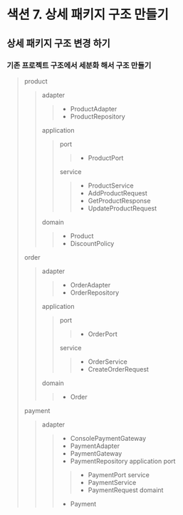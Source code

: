 # 색션 7. 상세 패키지 구조 만들기

## 상세 패키지 구조 변경 하기
### 기존 프로젝트 구조에서 세분화 해서 구조 만들기
>product
>> adapter 
>>> - ProductAdapter
>>> - ProductRepository
>>> 
>> application
>>> port
>>>> - ProductPort
>>>>
>>> service
>>>> - ProductService
>>>> - AddProductRequest
>>>> - GetProductResponse
>>>> - UpdateProductRequest
>>>>
>>>
>> domain
>>> - Product
>>> - DiscountPolicy
>>> 
> order
>> adapter
>>> - OrderAdapter
>>> - OrderRepository
>>>
>> application
>>> port
>>>> - OrderPort
>>>>
>>> service
>>>> - OrderService
>>>> - CreateOrderRequest
>>>>
>> domain
>>> - Order
>>>
> payment
>> adapter
>>> - ConsolePaymentGateway
>>> - PaymentAdapter
>>> - PaymentGateway
>>> - PaymentRepository
>> application
>>> port
>>>> - PaymentPort
>>> service
>>>> - PaymentService
>>>> - PaymentRequest
>> domaint
>>> - Payment
 